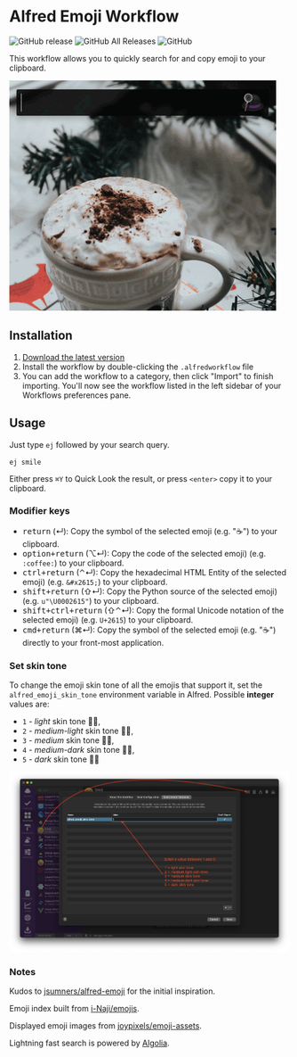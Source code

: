 # Alfred Emoji Workflow

![GitHub release](https://img.shields.io/github/release/techouse/alfred-emoji.svg)
![GitHub All Releases](https://img.shields.io/github/downloads/techouse/alfred-emoji/total.svg)
![GitHub](https://img.shields.io/github/license/techouse/alfred-emoji.svg)

This workflow allows you to quickly search for and copy emoji to your clipboard.

![demo](demo.gif)

## Installation

1. [Download the latest version](https://github.com/techouse/alfred-emoji/releases/latest)
2. Install the workflow by double-clicking the `.alfredworkflow` file
3. You can add the workflow to a category, then click "Import" to finish importing. You'll now see the workflow listed in the left sidebar of your Workflows preferences pane.

## Usage

Just type `ej` followed by your search query.

```
ej smile
```

Either press `⌘Y` to Quick Look the result, or press `<enter>` copy it to your clipboard.

### Modifier keys

- <kbd>return</kbd> (↵): Copy the symbol of the selected emoji (e.g. "☕️") to your clipboard.
- <kbd>option+return</kbd> (⌥↵): Copy the code of the selected emoji) (e.g. `:coffee:`) to your clipboard.
- <kbd>ctrl+return</kbd> (⌃↵): Copy the hexadecimal HTML Entity of the selected emoji) (e.g. `&#x2615;`) to your clipboard.
- <kbd>shift+return</kbd> (⇧↵): Copy the Python source of the selected emoji) (e.g. `u"\U0002615"`) to your clipboard.
- <kbd>shift+ctrl+return</kbd> (⇧⌃↵): Copy the formal Unicode notation of the selected emoji) (e.g. `U+2615`) to your clipboard.
- <kbd>cmd+return</kbd> (⌘↵): Copy the symbol of the selected emoji (e.g. "☕️") directly to your front-most application.

### Set skin tone

To change the emoji skin tone of all the emojis that support it, set the `alfred_emoji_skin_tone` environment variable in Alfred.
Possible **integer** values are:

- `1` - *light* skin tone 👍🏻,
- `2` - *medium-light* skin tone 👍🏼,
- `3` - *medium* skin tone 👍🏽,
- `4` - *medium-dark* skin tone 👍🏾,
- `5` - *dark* skin tone 👍🏿

![skin_tone_setup](skin_tone_setup.png)

### Notes

Kudos to [jsumners/alfred-emoji](https://github.com/jsumners/alfred-emoji) for the initial inspiration.

Emoji index built from [i-Naji/emojis](https://github.com/i-Naji/emojis).

Displayed emoji images from [joypixels/emoji-assets](https://github.com/joypixels/emoji-assets).

Lightning fast search is powered by [Algolia](https://www.algolia.com).
